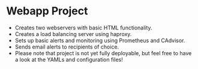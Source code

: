 # **Webapp Project**
- Creates two webservers with basic HTML functionality.
- Creates a load balancing server using haproxy.
- Sets up basic alerts and monitoring using Prometheus and CAdvisor.
- Sends email alerts to recipients of choice.
- Please note that project is not yet fully deployable, but feel free to have a look at the YAMLs and configuration files!
